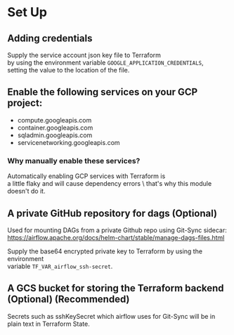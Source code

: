 # Set Up

## Adding credentials

Supply the service account json key file to Terraform \
by using the environment variable ```GOOGLE_APPLICATION_CREDENTIALS```, \
setting the value to the location of the file.

## Enable the following services on your GCP project:
- compute.googleapis.com
- container.googleapis.com
- sqladmin.googleapis.com
- servicenetworking.googleapis.com

### Why manually enable these services?
Automatically enabling GCP services with Terraform is \
a little flaky and will cause dependency errors \ 
that's why this module doesn't do it.

## A private GitHub repository for dags (Optional)
Used for mounting DAGs from a private Github repo using Git-Sync sidecar: \
https://airflow.apache.org/docs/helm-chart/stable/manage-dags-files.html

Supply the base64 encrypted private key to Terraform by using the environment \
variable ```TF_VAR_airflow_ssh-secret```.

## A GCS bucket for storing the Terraform backend (Optional) (Recommended)
Secrets such as sshKeySecret which airflow uses for Git-Sync will be
in plain text in Terraform State.
